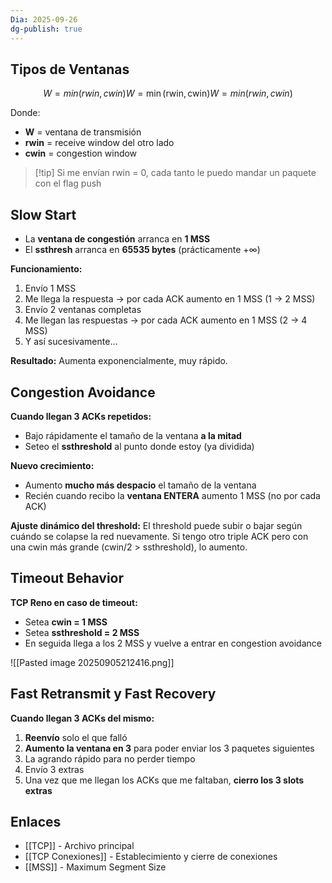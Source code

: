 ```yaml
---
Dia: 2025-09-26
dg-publish: true
---
```

## Tipos de Ventanas
 
$$W=min⁡(rwin,cwin)W = \min(\text{rwin}, \text{cwin})W=min(rwin,cwin)$$

Donde:

- **W** = ventana de transmisión
- **rwin** = receive window del otro lado
- **cwin** = congestion window

> [!tip] Si me envían rwin = 0, cada tanto le puedo mandar un paquete con el flag push

## Slow Start

- La **ventana de congestión** arranca en **1 MSS**
- El **ssthresh** arranca en **65535 bytes** (prácticamente +∞)

**Funcionamiento:**

1. Envío 1 MSS
2. Me llega la respuesta → por cada ACK aumento en 1 MSS (1 → 2 MSS)
3. Envío 2 ventanas completas
4. Me llegan las respuestas → por cada ACK aumento en 1 MSS (2 → 4 MSS)
5. Y así sucesivamente...

**Resultado:** Aumenta exponencialmente, muy rápido.

## Congestion Avoidance

**Cuando llegan 3 ACKs repetidos:**

- Bajo rápidamente el tamaño de la ventana **a la mitad**
- Seteo el **ssthreshold** al punto donde estoy (ya dividida)

**Nuevo crecimiento:**

- Aumento **mucho más despacio** el tamaño de la ventana
- Recién cuando recibo la **ventana ENTERA** aumento 1 MSS (no por cada ACK)

**Ajuste dinámico del threshold:** El threshold puede subir o bajar según cuándo se colapse la red nuevamente. Si tengo otro triple ACK pero con una cwin más grande (cwin/2 > ssthreshold), lo aumento.

## Timeout Behavior

**TCP Reno en caso de timeout:**

- Setea **cwin = 1 MSS**
- Setea **ssthreshold = 2 MSS**
- En seguida llega a los 2 MSS y vuelve a entrar en congestion avoidance

![[Pasted image 20250905212416.png]]

## Fast Retransmit y Fast Recovery

**Cuando llegan 3 ACKs del mismo:**

1. **Reenvío** solo el que falló
2. **Aumento la ventana en 3** para poder enviar los 3 paquetes siguientes
3. La agrando rápido para no perder tiempo
4. Envío 3 extras
5. Una vez que me llegan los ACKs que me faltaban, **cierro los 3 slots extras**

## Enlaces

- [[TCP]] - Archivo principal
- [[TCP Conexiones]] - Establecimiento y cierre de conexiones
- [[MSS]] - Maximum Segment Size